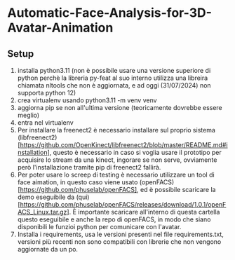 # Automatic-Face-Analysis-for-3D-Avatar-Animation

## Setup
1. installa python3.11 (non è possibile usare una versione superiore di python perchè la libreria py-feat al 
suo interno utilizza una libreira chiamata nltools che non è aggiornata, e ad oggi (31/07/2024) non supporta python 12)
2. crea virtualenv usando python3.11 -m venv venv
3. aggiorna pip se non all'ultima versione (teoricamente dovrebbe essere meglio)
4. entra nel virtualenv
5. Per installare la freenect2 è necessario installare sul proprio sistema (libfreenect2)[https://github.com/OpenKinect/libfreenect2/blob/master/README.md#installation],
questo è necessario in caso si voglia usare il prototipo per acquisire lo stream da una kinect, ingorare se non serve, ovviamente però l'installazione tramite pip
di freenect2 fallirà.
6. Per poter usare lo screep di testing è necessario utilizzare un tool di face aimation, in questo caso viene usato (openFACS)[https://github.com/phuselab/openFACS], ed è 
possibile scaricare la demo eseguibile da (qui)[https://github.com/phuselab/openFACS/releases/download/1.0.1/openFACS_Linux.tar.gz]. È
importante scaricare all'interno di questa cartella questo eseguibile e anche la repo di openFACS, in modo che siano disponibili le funzioi python per comunicare con l'avatar.
7. Installa i requirements, usa le versioni presenti nel file requirements.txt, versioni più recenti non sono 
compatibili con librerie che non vengono aggiornate da un po.


